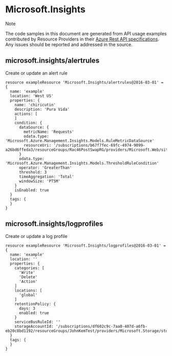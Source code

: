 # Microsoft.Insights
  
> [!NOTE]
> The code samples in this document are generated from API usage examples contributed by Resource Providers in their [Azure Rest API specifications](https://github.com/Azure/azure-rest-api-specs). Any issues should be reported and addressed in the source.


## microsoft.insights/alertrules

Create or update an alert rule
```bicep
resource exampleResource 'Microsoft.Insights/alertrules@2016-03-01' = {
  name: 'example'
  location: 'West US'
  properties: {
    name: 'chiricutin'
    description: 'Pura Vida'
    actions: [
    ]
    condition: {
      dataSource: {
        metricName: 'Requests'
        odata.type: 'Microsoft.Azure.Management.Insights.Models.RuleMetricDataSource'
        resourceUri: '/subscriptions/b67f7fec-69fc-4974-9099-a26bd6ffeda3/resourceGroups/Rac46PostSwapRG/providers/Microsoft.Web/sites/leoalerttest'
      }
      odata.type: 'Microsoft.Azure.Management.Insights.Models.ThresholdRuleCondition'
      operator: 'GreaterThan'
      threshold: 3
      timeAggregation: 'Total'
      windowSize: 'PT5M'
    }
    isEnabled: true
  }
  tags: {
  }
}
```

## microsoft.insights/logprofiles

Create or update a log profile
```bicep
resource exampleResource 'Microsoft.Insights/logprofiles@2016-03-01' = {
  name: 'example'
  location: ''
  properties: {
    categories: [
      'Write'
      'Delete'
      'Action'
    ]
    locations: [
      'global'
    ]
    retentionPolicy: {
      days: 3
      enabled: true
    }
    serviceBusRuleId: ''
    storageAccountId: '/subscriptions/df602c9c-7aa0-407d-a6fb-eb20c8bd1192/resourceGroups/JohnKemTest/providers/Microsoft.Storage/storageAccounts/johnkemtest8162'
  }
  tags: {
  }
}
```
